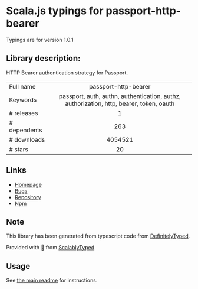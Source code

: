 
# Scala.js typings for passport-http-bearer

Typings are for version 1.0.1

## Library description:
HTTP Bearer authentication strategy for Passport.

|                    |                 |
| ------------------ | :-------------: |
| Full name          | passport-http-bearer |
| Keywords           | passport, auth, authn, authentication, authz, authorization, http, bearer, token, oauth |
| # releases         | 1 |
| # dependents       | 263 |
| # downloads        | 4054521 |
| # stars            | 20 |

## Links
- [Homepage](https://github.com/jaredhanson/passport-http-bearer#readme)
- [Bugs](http://github.com/jaredhanson/passport-http-bearer/issues)
- [Repository](https://github.com/jaredhanson/passport-http-bearer)
- [Npm](https://www.npmjs.com/package/passport-http-bearer)
    


## Note
This library has been generated from typescript code from [DefinitelyTyped](https://definitelytyped.org).

Provided with :purple_heart: from [ScalablyTyped](https://github.com/oyvindberg/ScalablyTyped)

## Usage
See [the main readme](../../readme.md) for instructions.


